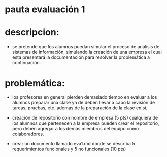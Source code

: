 # pauta evaluación 1

# descripcion:
- se pretende que los alumnos puedan simular el proceso de análisis de sistemas de información, simulando la creación de una empresa el cual esta presentará la documentación para resolver la problemática a continuación.

# problemática:
- los profesores en general pierden demasiado tiempo en evaluar a los alumnos  preparar una clase ya de deben llevar a cabo la revisión de tareas, pruebas, etc. además de la preparación de la clase en si.

- creación de repositorio con nombre de empresa (5 pts)
 cualquiera de los alumnos que pertenecen a la empresa pueden crear el repositorio, pero deben agregar a los demás miembros del equipo como colaboradores.
- crear un documento llamado eva1.md donde se describa 5 requerimientos funcionales y 5 no funcionales (10 pts)


